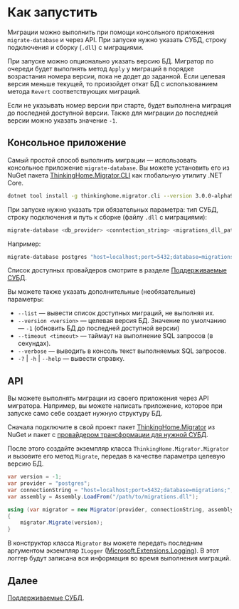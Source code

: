 # Как запустить

Миграции можно выполнить при помощи консольного приложения `migrate-database` и через API. При запуске нужно указать СУБД, строку подключения и сборку (`.dll`) с миграциями.

При запуске можно опционально указать версию БД. Мигратор по очереди будет выполнять метод `Apply` у миграций в порядке возрастания номера версии, пока не додет до заданной. Если целевая версия меньше текущей, то произойдет откат БД с использованием метода `Revert` соответствующих миграций.

Если не указывать номер версии при старте, будет выполнена миграция до последней доступной версии. Также для миграции до последней версии можно указать значение `-1`.

## Консольное приложение

Самый простой способ выполнить миграции — использовать консольное приложение `migrate-database`. Вы можете установить его из NuGet пакета [ThinkingHome.Migrator.CLI](https://www.nuget.org/packages/ThinkingHome.Migrator.CLI) как глобальную утилиту .NET Core.

```bash
dotnet tool install -g thinkinghome.migrator.cli --version 3.0.0-alpha9
```

При запуске нужно указать три обязательных параметра: тип СУБД, строку подключения и путь к сборке (файлу `.dll` с миграциями): 

```bash
migrate-database <db_provider> <conntection_string> <migrations_dll_path> 
```

Например:

```bash
migrate-database postgres "host=localhost;port=5432;database=migrations;" /path/to/migrations.dll 
```

Список доступных провайдеров смотрите в разделе [Поддерживаемые СУБД](dialects.md).

Вы можете также указать дополнительные (необязательные) параметры:

- `--list` — вывести список доступных миграций, не выполняя их.
- `--version <version>` — целевая версия БД. Значение по умолчанию — `-1` (обновить БД до последней доступной версии)  
- `--timeout <timeout>` — таймаут на выполнение SQL запросов (в секундах).
- `--verbose` — выводить в консоль текст выполняемых SQL запросов.
- `-?` | `-h` | `--help` — вывести справку.

## API

Вы можете выполнять миграции из своего приложения через API мигратора. Например, вы можете написать приложение, которое при запуске само себе создает нужную структуру БД. 

Сначала подключите в свой проект пакет [ThinkingHome.Migrator](https://www.nuget.org/packages/ThinkingHome.Migrator) из NuGet и пакет с [провайдером трансформации для нужной СУБД](https://www.nuget.org/packages?q=ThinkingHome.Migrator.Providers). 

После этого создайте экземпляр класса `ThinkingHome.Migrator.Migrator` и вызовите его метод `Migrate`, передав в качестве параметра целевую версию БД.

```c#
var version = -1;
var provider = "postgres";
var connectionString = "host=localhost;port=5432;database=migrations;";
var assembly = Assembly.LoadFrom("/path/to/migrations.dll");

using (var migrator = new Migrator(provider, connectionString, assembly))
{
    migrator.Migrate(version);
}
```

В конструктор класса `Migrator` вы можете передать последним аргументом экземпляр `ILogger` ([Microsoft.Extensions.Logging](https://www.nuget.org/packages/Microsoft.Extensions.Logging/)). В этот логгер будут записана вся информация во время выполнения миграций.

## Далее

[Поддерживаемые СУБД](dialects.md).
